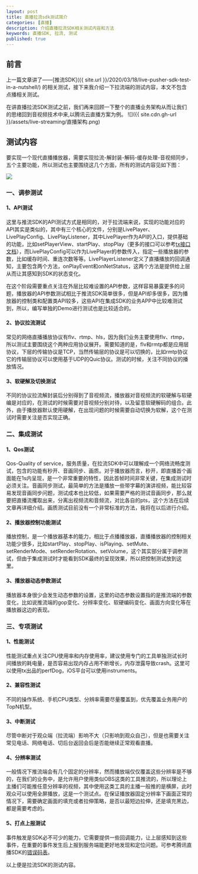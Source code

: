 ```yaml
---
layout: post
title: 直播拉流sdk测试简介
categories: [直播]
description: 介绍直播拉流SDK相关测试内容和方法
keywords: 直播SDK, 拉流, 测试
published: true
---
```


## 前言
上一篇文章讲了——[推流SDK]({{ site.url }}/2020/03/18/live-pusher-sdk-test-in-a-nutshell/) 的相关测试，接下来我介绍一下拉流端的测试内容，本文不包含点播相关测试。

在讲直播拉流SDK测试之前，我们再来回顾一下整个的直播业务架构从而让我们的思绪回到音视频技术中来,以腾讯云直播方案为例。
![]({{ site.cdn.gh-url }}/assets/live-streaming/直播架构.png)

## 测试内容
要实现一个现代直播播放器，需要实现拉流-解封装-解码-缓存处理-音视频同步，五个主要功能，所以测试也主要围绕这几个方面，所有的测试内容见如下图：

![](http://processon.com/chart_image/5f0170357d9c0844204a61da.png)

### 一、调参测试

#### 1、API测试

这里与推流SDK的API测试方式是相同的，对于拉流端来说，实现的功能对应的API其实是类似的，其中有三个核心的文件，分别是LivePlayer、LivePlayConfig、LivePlayListener，其中LivePlayer作为API的入口，提供基础的功能，比如setPlayerView、startPlay、stopPlay（更多的接口可以参考[tx接口文档](https://cloud.tencent.com/document/product/454/34775#sdk-.E5.9F.BA.E7.A1.80.E5.87.BD.E6.95.B0)），而LivePlayConfig可以作为LivePlayer的参数传入，指定一些播放器的参数，比如缓存时间、重连次数等等。LivePlayerListener定义了直播播放的回调通知，主要包含两个方法，onPlayEvent和onNetStatus，这两个方法是提供给上层从而让其感知到SDK的状态变化。

在这个阶段需要重点关注在外层比较难设置的API参数，这样容易暴露更多的问题，播放器的API参数测试相比于推流SDK简单很多，但是API却多很多，因为播放器的控制类和配置类API较多，这些API在集成SDK的业务APP中比较难测试到，所以，编写单独的Demo进行测试也是比较适合的。

#### 2、协议拉流测试

常见的网络直播播放协议有flv、rtmp、hls，因为我们业务主要使用flv、rtmp，所以测试主要围绕这个两种应用协议展开。需要知道的是，flv和rmtp都是应用层协议，下层的传输协议是TCP，当然传输层的协议是可以切换的，比如rmtp协议它的传输层协议可以使用基于UDP的Quic协议。测试的时候，关注不同协议的播放情况。

#### 3、软硬解及切换测试

不同的协议拉流解封装后分别得到了音视频流，播放器对音视频流的软硬解与软硬编是对应的，在测试的时候需要对音视频分别对待，以及留意软硬解码的组合。此外，由于播放器默认使用硬解，在出现问题的时候需要自动切换为软解，这个在测试时需要关注是否实现正确。

### 二、集成测试

#### 1、Qos测试
Qos-Quality of service，服务质量，在拉流SDK中可以理解成一个网络流畅度测试，包含的功能有秒开、音画同步、画质。对于播放器而言，秒开，即直播首个画面能在1s内呈现，是一个非常重要的特性，因此首帧时间非常关键，在集成测试时必须关注。音画同步测试，最简单的方法是播放一些带字幕的演讲视频，能比较容易发现音画同步问题，测试成本也比较低，如果需要严格的测试音画同步，那么就要把直播流攫取出来，分离出视频流和音频流，对比各自的pts，这个方法在后续文章再详细介绍。画质测试目前没有一个非常标准的方法，我将在以后进行介绍。

#### 2、播放器控制功能测试
播放控制，是一个播放器基本的能力，相比于点播播放器，直播播放器的控制相关功能少很多，比如startPlay、stopPlay、isPlaying、setMute、setRenderMode、setRenderRotation、setVolume，这个其实部分属于调参测试，但由于集成测试时才能看到SDK最终的呈现效果，所以把控制测试放到这里。

#### 3、播放器动态参数测试

播放器本身很少会发生动态参数的设置，这里的动态参数设置指的是推流端的参数变化，比如说推流端的gop变化、分辨率变化、软硬编码变化、画面方向变化等在播放器这边的表现。



### 三、专项测试

#### 1、性能测试
性能测试重点关注CPU使用率和内存使用率，建议使用专门的工具单独测试长时间播放的耗电量，是否容易出现内存占用不断增长，内存泄露导致crash。这里可以使用tx出品的perfDog，iOS平台可以使用instruments。

#### 2、兼容性测试
不同的操作系统、手机CPU类型、分辨率需要尽量覆盖到，优先覆盖业务用户的TopN机型。

#### 3、中断测试

尽管中断对于观众端（拉流端）影响不大（只影响到观众自己），但是也需要关注常见电话、网络电话、切后台返回会后是否能继续正常观看直播。

#### 4、分辨率测试

一般情况下推流端会有几个固定的分辨率，然而播放端仅仅覆盖这些分辨率是不够的，在我们的业务中，是允许用户使用类似OBS这类的工具推流的，所以理论上主播们可能推任意分辨率的视频，其中使用这类工具的主播一般推的是横屏，此时观众可以使用全屏播放，这是一个测试点。在保证播放器固定分辨率下画面正常的情况下，需要确定画面的填充或者拉伸策略，是否以最短边拉伸，还是填充黑边，都是需要考虑的。

#### 5、打点上报测试
事件触发是SDK必不可少的能力，它需要提供一些回调能力，让上层感知到这些事件，在重要的事件发生后上报到服务端能更好地发现和定位问题。可参考腾讯直播SDK的[错误码表](https://cloud.tencent.com/document/product/454/17246#playevent)。


以上便是拉流SDK的测试内容。

